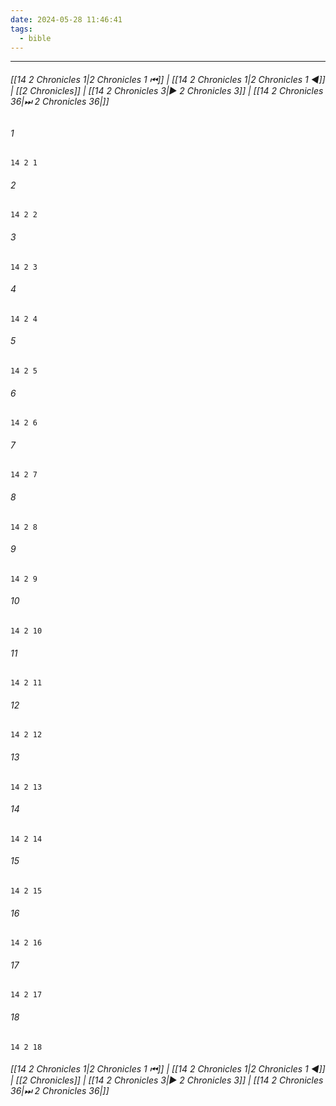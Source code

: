 ```yaml
---
date: 2024-05-28 11:46:41
tags:
  - bible
---
```

___

###### [[14 2 Chronicles 1|2 Chronicles 1 ⏮]] | [[14 2 Chronicles 1|2 Chronicles 1 ◀]] | [[2 Chronicles]] | [[14 2 Chronicles 3|▶ 2 Chronicles 3]] | [[14 2 Chronicles 36|⏭ 2 Chronicles 36|]]

###### 1
``` verse
14 2 1 
```
###### 2
``` verse
14 2 2 
```
###### 3
``` verse
14 2 3 
```
###### 4
``` verse
14 2 4 
```
###### 5
``` verse
14 2 5 
```
###### 6
``` verse
14 2 6 
```
###### 7
``` verse
14 2 7 
```
###### 8
``` verse
14 2 8 
```
###### 9
``` verse
14 2 9 
```
###### 10
``` verse
14 2 10 
```
###### 11
``` verse
14 2 11 
```
###### 12
``` verse
14 2 12 
```
###### 13
``` verse
14 2 13 
```
###### 14
``` verse
14 2 14 
```
###### 15
``` verse
14 2 15 
```
###### 16
``` verse
14 2 16 
```
###### 17
``` verse
14 2 17 
```
###### 18
``` verse
14 2 18 
```

###### [[14 2 Chronicles 1|2 Chronicles 1 ⏮]] | [[14 2 Chronicles 1|2 Chronicles 1 ◀]] | [[2 Chronicles]] | [[14 2 Chronicles 3|▶ 2 Chronicles 3]] | [[14 2 Chronicles 36|⏭ 2 Chronicles 36|]]

